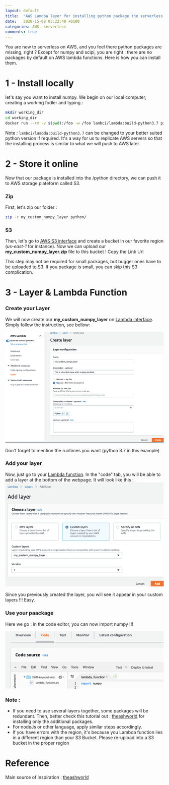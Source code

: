 ```yaml
---
layout: default
title:  "AWS Lamdba layer for installing python package the serverless way"
date:   2020-15-08 03:22:48 +0100
categories: AWS, serverless
comments: true
---
```


You are new to serverless on AWS, and you feel there python packages are missing, right ? Except for numpy and scipi, you are right : there are no packages by default on AWS lambda functions. Here is how you can install them.  

# 1 - Install locally
let's say you want to install numpy. We begin on our local computer, creating a working fodler and typing :
```bash
mkdir working_dir
cd working_dir
docker run --rm -v $(pwd):/foo -w /foo lambci/lambda:build-python3.7 pip install numpy -t python
```

Note : `lambci/lambda:build-python3.7` can be changed to your better suited python version if required. It's a way for us tu replicate AWS servers so that the installing process is similar to what we will push to AWS later.

# 2 - Store it online
Now that our package is installed into the /python directory, we can push it to AWS storage plateform called S3.

### Zip
First, let's zip our folder :
```bash
zip -r my_custom_numpy_layer python/
```
### S3
Then, let's go to [AWS S3 interface](https://s3.console.aws.amazon.com/s3/buckets/) and create a bucket in our favorite region (_us-east-1_ for instance). Now we can upload our **my_custom_numpy_layer.zip** file to this bucket ! Copy the Link Url

This step may not be required for small packages, but bugger ones have to be uploaded to S3. If you package is small, you can skip this S3 complication.

# 3 - Layer & Lambda Function

### Create your Layer
We will now create our **my_custom_numpy_layer** on [Lambda interface](https://console.aws.amazon.com/lambda/home?region=us-east-1#/create/layer). Simply follow the instruction, see bellow:

![create AWS layer](/assets/img/aws-create-layer.png)

Don't forget to mention the runtimes you want (python 3.7 in this example)

### Add your layer
Now, just go to your [Lambda function](https://console.aws.amazon.com/lambda/home?region=us-east-1#/functions/). In the "code" tab, you will be able to add a layer at the bottom of the webpage. It will look like this :
![create AWS layer](/assets/img/aws-layer-add.png)

Since you previously created the layer, you will see it appear in your custom layers !!! Easy.

### Use your paackage
Here we go : in the code editor, you can now import numpy !!!

![create AWS layer](/assets/img/aws-use-package.png)

### Note :  
- If you need to use several layers together, some packages will be redundant. Then, better check this tutorial out : [theashworld](https://github.com/theashworld/nlp_on_aws_lambda) for installing only the additional packages.  
- For nodeJs or other language, apply similar steps accordingly.
- If you have errors with the region, it's because you Lambda function lies in a different region than your S3 Bucket. Please re-upload into a S3 bucket in the proper region

# Reference
Main source of inspiration : [theashworld](https://github.com/theashworld/nlp_on_aws_lambda)  
